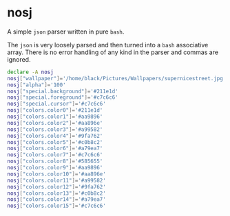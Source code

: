 # nosj

A simple `json` parser written in pure `bash`.

The `json` is very loosely parsed and then turned into a `bash` associative array. There is no error handling of any kind in the parser and commas are ignored.

```sh
declare -A nosj
nosj["wallpaper"]='/home/black/Pictures/Wallpapers/supernicestreet.jpg'
nosj["alpha"]='100'
nosj["special.background"]='#211e1d'
nosj["special.foreground"]='#c7c6c6'
nosj["special.cursor"]='#c7c6c6'
nosj["colors.color0"]='#211e1d'
nosj["colors.color1"]='#aa9896'
nosj["colors.color2"]='#aa896e'
nosj["colors.color3"]='#a99582'
nosj["colors.color4"]='#9fa762'
nosj["colors.color5"]='#c0b8c2'
nosj["colors.color6"]='#a79ea7'
nosj["colors.color7"]='#c7c6c6'
nosj["colors.color8"]='#585655'
nosj["colors.color9"]='#aa9896'
nosj["colors.color10"]='#aa896e'
nosj["colors.color11"]='#a99582'
nosj["colors.color12"]='#9fa762'
nosj["colors.color13"]='#c0b8c2'
nosj["colors.color14"]='#a79ea7'
nosj["colors.color15"]='#c7c6c6'
```
